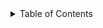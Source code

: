 <details>
  <summary>Table of Contents</summary>
  <ol>
    <li>
      <a href="#about-the-project">About The Project</a>
      <p>The project Library Management System is developed using frontend:html,css,javascript,backend:mysql database,flask and python as an interface.It mainly focuses on basic operations in a library like adding new member, new books, and updating new information, searching books and members and facility to issue and return books.</p>
  </ol>
</details>


